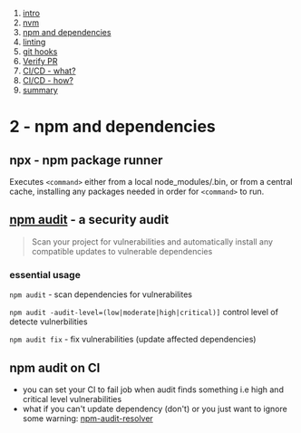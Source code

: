 1. [intro](0-intro.md)
1. [nvm](1-nvm-managing-node-versions.md)
1. [npm and dependencies](2-npm-and-dependencies.md)
1. [linting](3-linters.md)
1. [git hooks](4-git-hooks.md)
1. [Verify PR](5-verify-pr.md)
1. [CI/CD - what?](6-ci-part-1-what.md)
1. [CI/CD - how?](7-ci-part-2-how.md)
1. [summary](8-summary.md)

# 2 - npm and dependencies

## npx - npm package runner

Executes `<command>` either from a local node_modules/.bin, or from a central cache, installing any packages needed in order for `<command>` to run.

## [ npm audit](https://docs.npmjs.com/cli/audit) - a security audit

> Scan your project for vulnerabilities and automatically install any compatible updates to vulnerable dependencies

### essential usage

`npm audit` - scan dependencies for vulnerabilites

`npm audit -audit-level=(low|moderate|high|critical)]` control level of detecte vulnerbilities

`npm audit fix` - fix vulnerabilities (update affected dependencies)

## npm audit on CI

- you can set your CI to fail job when audit finds something i.e high and critical level vulnerabilities
- what if you can't update dependency (don't) or you just want to ignore some warning:
  [npm-audit-resolver](https://www.npmjs.com/package/npm-audit-resolver)
